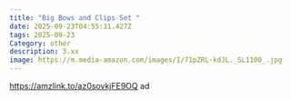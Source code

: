 ```yaml
---
title: "Big Bows and Clips Set "
date: 2025-09-23T04:55:31.427Z
tags: 2025-09-23
Category: other
description: 3.xx
image: https://m.media-amazon.com/images/I/71pZRL-kdJL._SL1100_.jpg
---
```

https://amzlink.to/az0sovkjFE9OQ ad